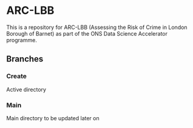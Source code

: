 # ARC-LBB
This is a repository for ARC-LBB (Assessing the Risk of Crime in London Borough of Barnet) as part of the ONS Data Science Accelerator programme.

## Branches
### Create
Active directory

### Main
Main directory to be updated later on
